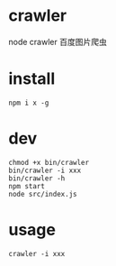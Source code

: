 # crawler
node crawler 百度图片爬虫

# install
```
npm i x -g
```

# dev
```
chmod +x bin/crawler
bin/crawler -i xxx
bin/crawler -h
npm start
node src/index.js
```

# usage
```
crawler -i xxx
```